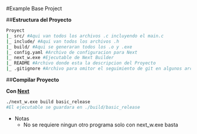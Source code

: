 #Example Base Project

##**Estructura del Proyecto**

```bash
Proyect
|_ src/ #Aqui van todos los archivos .c incluyendo el main.c
|_ include/ #Aqui van todos los archivos .h
|_ build/ #Aqui se generaran todos los .o y .exe
|_ config.yaml #Archivo de configuracion para Next
|_ next_w.exe #Ejecutable de Next Builder
|_ README #Archivo donde esta la descripcion del Proyecto
|_ .gitignore #Archivo para omitor el seguimiento de git en algunos archivos
```

##**Compilar Proyecto**

**Con [Next](https://next-b3d34.web.app/en/landing-page/)**
```bash
./next_w.exe build basic_release
#El ejecutable se guardara en ./build/basic_release
```

- Notas
    - No se requiere ningun otro programa solo con next_w.exe basta

